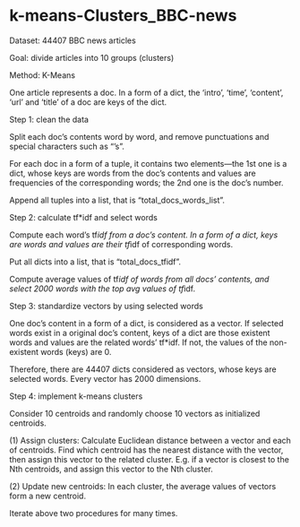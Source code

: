 # k-means-Clusters_BBC-news

Dataset: 44407 BBC news articles

Goal: divide articles into 10 groups (clusters)

Method: K-Means

One article represents a doc. In a form of a dict, the ‘intro’, ‘time’, ‘content’, ‘url’ and ‘title’ of a doc are keys of the dict.

Step 1: clean the data

Split each doc’s contents word by word, and remove punctuations and special characters such as “’s”. 

For each doc in a form of a tuple, it contains two elements—the 1st one is a dict, whose keys are words from the doc’s contents and values are frequencies of the corresponding words; 
the 2nd one is the doc’s number.

Append all tuples into a list, that is “total_docs_words_list”.

Step 2: calculate tf*idf  and select words

Compute each word’s tf*idf from a doc’s content. In a form of a dict, keys are words and values are their tf*idf of corresponding words. 

Put all dicts into a list, that is “total_docs_tfidf”.

Compute average values of tf*idf of words from all docs’ contents, and select 2000 words with the top avg values of  tf*idf. 

Step 3: standardize vectors by using selected words

One doc’s content in a form of a dict, is considered as a vector. If selected words exist in a original doc’s content, keys of a dict are those existent words and values are the related words’  tf*idf. If not, the values of the non-existent words (keys) are 0.

Therefore, there are 44407 dicts considered as vectors, whose keys are selected words. Every vector has 2000 dimensions. 

Step 4: implement k-means clusters

Consider 10 centroids and randomly choose 10 vectors as initialized centroids. 

(1) Assign clusters: Calculate Euclidean distance between a vector and each of centroids. Find which centroid has the nearest distance with the vector, then assign this vector to the related cluster. E.g. if a vector is closest to the Nth centroids, and assign this vector to the Nth cluster.

(2) Update new centroids: In each cluster, the average values of vectors form a new centroid. 

Iterate above two procedures for many times.
